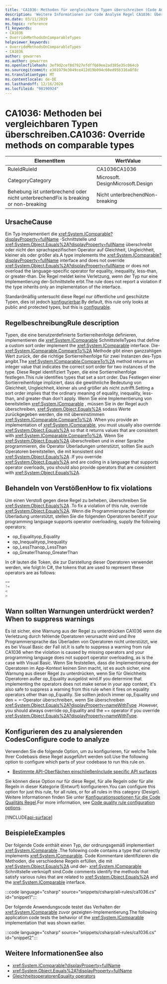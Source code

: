 ```yaml
---
title: 'CA1036: Methoden für vergleichbare Typen überschreiben (Code Analyse)'
description: 'Weitere Informationen zur Code Analyse Regel CA1036: Überschreiben von Methoden für vergleichbare Typen'
ms.date: 03/11/2019
ms.topic: reference
f1_keywords:
- CA1036
- OverrideMethodsOnComparableTypes
helpviewer_keywords:
- OverrideMethodsOnComparableTypes
- CA1036
author: gewarren
ms.author: gewarren
ms.openlocfilehash: 3ef9d2cef8d7927efdff669ee2ad385e35c064cb
ms.sourcegitcommit: e301979e3049ce412d19b094c60ed95b316a8f8c
ms.translationtype: MT
ms.contentlocale: de-DE
ms.lasthandoff: 12/16/2020
ms.locfileid: "98190924"
---
```

# <a name="ca1036-override-methods-on-comparable-types"></a><span data-ttu-id="97b96-103">CA1036: Methoden bei vergleichbaren Typen überschreiben.</span><span class="sxs-lookup"><span data-stu-id="97b96-103">CA1036: Override methods on comparable types</span></span>

| <span data-ttu-id="97b96-104">Element</span><span class="sxs-lookup"><span data-stu-id="97b96-104">Item</span></span>                                     | <span data-ttu-id="97b96-105">Wert</span><span class="sxs-lookup"><span data-stu-id="97b96-105">Value</span></span>            |
|------------------------------------------|------------------|
| <span data-ttu-id="97b96-106">RuleId</span><span class="sxs-lookup"><span data-stu-id="97b96-106">RuleId</span></span>                                   | <span data-ttu-id="97b96-107">CA1036</span><span class="sxs-lookup"><span data-stu-id="97b96-107">CA1036</span></span>           |
| <span data-ttu-id="97b96-108">Category</span><span class="sxs-lookup"><span data-stu-id="97b96-108">Category</span></span>                                 | <span data-ttu-id="97b96-109">Microsoft. Design</span><span class="sxs-lookup"><span data-stu-id="97b96-109">Microsoft.Design</span></span> |
| <span data-ttu-id="97b96-110">Behebung ist unterbrechend oder nicht unterbrechend</span><span class="sxs-lookup"><span data-stu-id="97b96-110">Fix is breaking or non-breaking</span></span> | <span data-ttu-id="97b96-111">Nicht unterbrechend</span><span class="sxs-lookup"><span data-stu-id="97b96-111">Non-breaking</span></span>     |

## <a name="cause"></a><span data-ttu-id="97b96-112">Ursache</span><span class="sxs-lookup"><span data-stu-id="97b96-112">Cause</span></span>

<span data-ttu-id="97b96-113">Ein Typ implementiert die <xref:System.IComparable?displayProperty=fullName> -Schnittstelle und <xref:System.Object.Equals%2A?displayProperty=fullName> überschreibt oder nicht den sprachspezifischen Operator auf Gleichheit, Ungleichheit, kleiner als oder größer als.</span><span class="sxs-lookup"><span data-stu-id="97b96-113">A type implements the <xref:System.IComparable?displayProperty=fullName> interface and does not override <xref:System.Object.Equals%2A?displayProperty=fullName> or does not overload the language-specific operator for equality, inequality, less-than, or greater-than.</span></span> <span data-ttu-id="97b96-114">Die Regel meldet keine Verletzung, wenn der Typ nur eine Implementierung der-Schnittstelle erbt.</span><span class="sxs-lookup"><span data-stu-id="97b96-114">The rule does not report a violation if the type inherits only an implementation of the interface.</span></span>

<span data-ttu-id="97b96-115">Standardmäßig untersucht diese Regel nur öffentliche und geschützte Typen, dies ist jedoch [konfigurierbar](#configure-code-to-analyze).</span><span class="sxs-lookup"><span data-stu-id="97b96-115">By default, this rule only looks at public and protected types, but this is [configurable](#configure-code-to-analyze).</span></span>

## <a name="rule-description"></a><span data-ttu-id="97b96-116">Regelbeschreibung</span><span class="sxs-lookup"><span data-stu-id="97b96-116">Rule description</span></span>

<span data-ttu-id="97b96-117">Typen, die eine benutzerdefinierte Sortierreihenfolge definieren, implementieren die <xref:System.IComparable> Schnittstelle</span><span class="sxs-lookup"><span data-stu-id="97b96-117">Types that define a custom sort order implement the <xref:System.IComparable> interface.</span></span> <span data-ttu-id="97b96-118">Die- <xref:System.IComparable.CompareTo%2A> Methode gibt einen ganzzahligen Wert zurück, der die richtige Sortierreihenfolge für zwei Instanzen des-Typs angibt.</span><span class="sxs-lookup"><span data-stu-id="97b96-118">The <xref:System.IComparable.CompareTo%2A> method returns an integer value that indicates the correct sort order for two instances of the type.</span></span> <span data-ttu-id="97b96-119">Diese Regel identifiziert Typen, die eine Sortierreihenfolge festlegen.</span><span class="sxs-lookup"><span data-stu-id="97b96-119">This rule identifies types that set a sort order.</span></span> <span data-ttu-id="97b96-120">Das Festlegen einer Sortierreihenfolge impliziert, dass die gewöhnliche Bedeutung von Gleichheit, Ungleichheit, kleiner als und größer als nicht zutrifft.</span><span class="sxs-lookup"><span data-stu-id="97b96-120">Setting a sort order implies that the ordinary meaning of equality, inequality, less-than, and greater-than don't apply.</span></span> <span data-ttu-id="97b96-121">Wenn Sie eine Implementierung von bereitstellen <xref:System.IComparable> , müssen Sie in der Regel auch überschreiben, <xref:System.Object.Equals%2A> sodass Werte zurückgegeben werden, die mit übereinstimmen <xref:System.IComparable.CompareTo%2A> .</span><span class="sxs-lookup"><span data-stu-id="97b96-121">When you provide an implementation of <xref:System.IComparable>, you must usually also override <xref:System.Object.Equals%2A> so that it returns values that are consistent with <xref:System.IComparable.CompareTo%2A>.</span></span> <span data-ttu-id="97b96-122">Wenn Sie <xref:System.Object.Equals%2A> überschreiben und in einer Sprache programmieren, die Operator Überladungen unterstützt, sollten Sie auch Operatoren bereitstellen, die mit konsistent sind <xref:System.Object.Equals%2A> .</span><span class="sxs-lookup"><span data-stu-id="97b96-122">If you override <xref:System.Object.Equals%2A> and are coding in a language that supports operator overloads, you should also provide operators that are consistent with <xref:System.Object.Equals%2A>.</span></span>

## <a name="how-to-fix-violations"></a><span data-ttu-id="97b96-123">Behandeln von Verstößen</span><span class="sxs-lookup"><span data-stu-id="97b96-123">How to fix violations</span></span>

<span data-ttu-id="97b96-124">Um einen Verstoß gegen diese Regel zu beheben, überschreiben Sie <xref:System.Object.Equals%2A> .</span><span class="sxs-lookup"><span data-stu-id="97b96-124">To fix a violation of this rule, override <xref:System.Object.Equals%2A>.</span></span> <span data-ttu-id="97b96-125">Wenn die Programmiersprache Operator Überladung unterstützt, stellen Sie die folgenden Operatoren bereit:</span><span class="sxs-lookup"><span data-stu-id="97b96-125">If your programming language supports operator overloading, supply the following operators:</span></span>

- <span data-ttu-id="97b96-126">op_Equality</span><span class="sxs-lookup"><span data-stu-id="97b96-126">op_Equality</span></span>
- <span data-ttu-id="97b96-127">op_Inequality</span><span class="sxs-lookup"><span data-stu-id="97b96-127">op_Inequality</span></span>
- <span data-ttu-id="97b96-128">op_LessThan</span><span class="sxs-lookup"><span data-stu-id="97b96-128">op_LessThan</span></span>
- <span data-ttu-id="97b96-129">op_GreaterThan</span><span class="sxs-lookup"><span data-stu-id="97b96-129">op_GreaterThan</span></span>

<span data-ttu-id="97b96-130">In c# lauten die Token, die zur Darstellung dieser Operatoren verwendet werden, wie folgt:</span><span class="sxs-lookup"><span data-stu-id="97b96-130">In C#, the tokens that are used to represent these operators are as follows:</span></span>

```csharp
==
!=
<
>
```

## <a name="when-to-suppress-warnings"></a><span data-ttu-id="97b96-131">Wann sollten Warnungen unterdrückt werden?</span><span class="sxs-lookup"><span data-stu-id="97b96-131">When to suppress warnings</span></span>

<span data-ttu-id="97b96-132">Es ist sicher, eine Warnung aus der Regel zu unterdrücken CA1036 wenn die Verletzung durch fehlende Operatoren verursacht wird und Ihre Programmiersprache das Überladen von Operatoren nicht unterstützt, wie es bei Visual Basic der Fall ist.</span><span class="sxs-lookup"><span data-stu-id="97b96-132">It is safe to suppress a warning from rule CA1036 when the violation is caused by missing operators and your programming language does not support operator overloading, as is the case with Visual Basic.</span></span> <span data-ttu-id="97b96-133">Wenn Sie feststellen, dass die Implementierung der Operatoren im App-Kontext keinen Sinn macht, ist es auch sicher, eine Warnung aus dieser Regel zu unterdrücken, wenn Sie für Gleichheits Operatoren außer op_Equality ausgelöst wird.</span><span class="sxs-lookup"><span data-stu-id="97b96-133">If you determine that implementing the operators does not make sense in your app context, it's also safe to suppress a warning from this rule when it fires on equality operators other than op_Equality.</span></span> <span data-ttu-id="97b96-134">Sie sollten jedoch immer op_Equality und den = =-Operator überschreiben, wenn Sie überschreiben <xref:System.Object.Equals%2A?displayProperty=nameWithType> .</span><span class="sxs-lookup"><span data-stu-id="97b96-134">However, you should always override op_Equality and the == operator if you override <xref:System.Object.Equals%2A?displayProperty=nameWithType>.</span></span>

## <a name="configure-code-to-analyze"></a><span data-ttu-id="97b96-135">Konfigurieren des zu analysierenden Codes</span><span class="sxs-lookup"><span data-stu-id="97b96-135">Configure code to analyze</span></span>

<span data-ttu-id="97b96-136">Verwenden Sie die folgende Option, um zu konfigurieren, für welche Teile Ihrer Codebasis diese Regel ausgeführt werden soll.</span><span class="sxs-lookup"><span data-stu-id="97b96-136">Use the following option to configure which parts of your codebase to run this rule on.</span></span>

- [<span data-ttu-id="97b96-137">Bestimmte API-Oberflächen einschließen</span><span class="sxs-lookup"><span data-stu-id="97b96-137">Include specific API surfaces</span></span>](#include-specific-api-surfaces)

<span data-ttu-id="97b96-138">Sie können diese Option nur für diese Regel, für alle Regeln oder für alle Regeln in dieser Kategorie (Entwurf) konfigurieren.</span><span class="sxs-lookup"><span data-stu-id="97b96-138">You can configure this option for just this rule, for all rules, or for all rules in this category (Design).</span></span> <span data-ttu-id="97b96-139">Weitere Informationen finden Sie unter [Konfigurationsoptionen für die Code Qualitäts Regel](../code-quality-rule-options.md).</span><span class="sxs-lookup"><span data-stu-id="97b96-139">For more information, see [Code quality rule configuration options](../code-quality-rule-options.md).</span></span>

[!INCLUDE[api-surface](~/includes/code-analysis/api-surface.md)]

## <a name="examples"></a><span data-ttu-id="97b96-140">Beispiele</span><span class="sxs-lookup"><span data-stu-id="97b96-140">Examples</span></span>

<span data-ttu-id="97b96-141">Der folgende Code enthält einen Typ, der ordnungsgemäß implementiert <xref:System.IComparable> .</span><span class="sxs-lookup"><span data-stu-id="97b96-141">The following code contains a type that correctly implements <xref:System.IComparable>.</span></span> <span data-ttu-id="97b96-142">Code Kommentare identifizieren die Methoden, die verschiedene Regeln erfüllen, die mit <xref:System.Object.Equals%2A> und der- <xref:System.IComparable> Schnittstelle verknüpft sind.</span><span class="sxs-lookup"><span data-stu-id="97b96-142">Code comments identify the methods that satisfy various rules that are related to <xref:System.Object.Equals%2A> and the <xref:System.IComparable> interface.</span></span>

:::code language="csharp" source="snippets/csharp/all-rules/ca1036.cs" id="snippet1":::

<span data-ttu-id="97b96-143">Der folgende Anwendungscode testet das Verhalten der <xref:System.IComparable> zuvor gezeigten-Implementierung.</span><span class="sxs-lookup"><span data-stu-id="97b96-143">The following application code tests the behavior of the <xref:System.IComparable> implementation that was shown earlier.</span></span>

:::code language="csharp" source="snippets/csharp/all-rules/ca1036.cs" id="snippet2":::

## <a name="see-also"></a><span data-ttu-id="97b96-144">Weitere Informationen</span><span class="sxs-lookup"><span data-stu-id="97b96-144">See also</span></span>

- <xref:System.IComparable?displayProperty=fullName>
- <xref:System.Object.Equals%2A?displayProperty=fullName>
- [<span data-ttu-id="97b96-145">Gleichheitsoperatoren</span><span class="sxs-lookup"><span data-stu-id="97b96-145">Equality operators</span></span>](../../../standard/design-guidelines/equality-operators.md)

